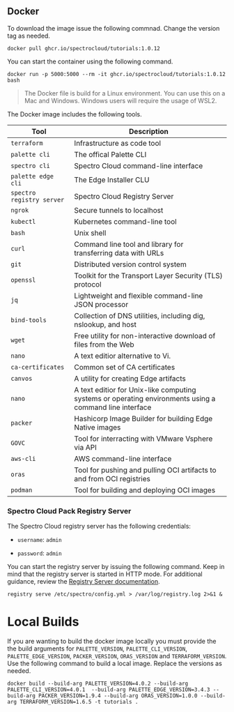 ## Docker

To download the image issue the following commnad. Change the version tag as needed.

```shell
docker pull ghcr.io/spectrocloud/tutorials:1.0.12
```

You can start the container using the following command.

```shell
docker run -p 5000:5000 --rm -it ghcr.io/spectrocloud/tutorials:1.0.12 bash
```


> The Docker file is build for a Linux environment. You can use this on a Mac and Windows. Windows users will require the usage of WSL2.


The Docker image includes the following tools.

| Tool          | Description                                                    |
|---------------|----------------------------------------------------------------|
| `terraform`   | Infrastructure as code tool                                    |
| `palette cli` | The offical Palette CLI                                        | 
| `spectro cli` | Spectro Cloud command-line interface                           |
| `palette edge cli`| The Edge Installer CLU                                     |
| `spectro registry server` | Spectro Cloud Registry Server                      |
| `ngrok`       | Secure tunnels to localhost                                    |
| `kubectl`     | Kubernetes command-line tool                                   |
| `bash`        | Unix shell                                                     |
| `curl`        | Command line tool and library for transferring data with URLs  |
| `git`         | Distributed version control system                             |
| `openssl`     | Toolkit for the Transport Layer Security (TLS) protocol        |
| `jq`          | Lightweight and flexible command-line JSON processor           |
| `bind-tools`  | Collection of DNS utilities, including dig, nslookup, and host |
| `wget`        | Free utility for non-interactive download of files from the Web|
| `nano`        | A text editior alternative to Vi.                              |
| `ca-certificates` | Common set of CA certificates                              |
| `canvos`      | A utility for creating Edge artifacts                          |
| `nano`        | A text editior for Unix-like computing systems or operating environments using a command line interface|
| `packer`      | Hashicorp Image Builder for building Edge Native images        |
| `GOVC`        | Tool for interracting with VMware Vsphere via API              |
| `aws-cli`     | AWS command-line interface                                     |
| `oras`        | Tool for pushing and pulling OCI artifacts to and from OCI registries|
| `podman`      | Tool for building and deploying OCI images |

### Spectro Cloud Pack Registry Server

The Spectro Cloud registry server has the following credentials:

- `username`: `admin`

- `password`: `admin`

You can start the registry server by issuing the following command. 
Keep in mind that the registry server is started in HTTP mode. For additional guidance, review the [Registry Server documentation](https://docs.spectrocloud.com/registries-and-packs/adding-a-custom-registry).

```shell
registry serve /etc/spectro/config.yml > /var/log/registry.log 2>&1 &
```


# Local Builds

If you are wanting to build the docker image locally you must provide the the build arguments for `PALETTE_VERSION`, `PALETTE_CLI_VERSION`, `PALETTE_EDGE_VERSION`, `PACKER_VERSION`, `ORAS_VERSION` and `TERRAFORM_VERSION`.  Use the following command to build a local image. Replace the versions as needed.


```shell
docker build --build-arg PALETTE_VERSION=4.0.2 --build-arg PALETTE_CLI_VERSION=4.0.1  --build-arg PALETTE_EDGE_VERSION=3.4.3 --build-arg PACKER_VERSION=1.9.4 --build-arg ORAS_VERSION=1.0.0 --build-arg TERRAFORM_VERSION=1.6.5 -t tutorials .
```